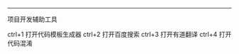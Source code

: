 ------------------------------------------------------------------------------------------------------------------

项目开发辅助工具

ctrl+1 打开代码模板生成器
ctrl+2 打开百度搜索
ctrl+3 打开有道翻译
ctrl+4 打开代码混淆


